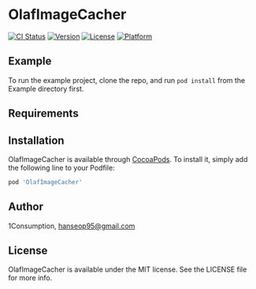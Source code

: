 # OlafImageCacher

[![CI Status](https://img.shields.io/travis/1Consumption/OlafImageCacher.svg?style=flat)](https://travis-ci.org/1Consumption/OlafImageCacher)
[![Version](https://img.shields.io/cocoapods/v/OlafImageCacher.svg?style=flat)](https://cocoapods.org/pods/OlafImageCacher)
[![License](https://img.shields.io/cocoapods/l/OlafImageCacher.svg?style=flat)](https://cocoapods.org/pods/OlafImageCacher)
[![Platform](https://img.shields.io/cocoapods/p/OlafImageCacher.svg?style=flat)](https://cocoapods.org/pods/OlafImageCacher)

## Example

To run the example project, clone the repo, and run `pod install` from the Example directory first.

## Requirements

## Installation

OlafImageCacher is available through [CocoaPods](https://cocoapods.org). To install
it, simply add the following line to your Podfile:

```ruby
pod 'OlafImageCacher'
```

## Author

1Consumption, hanseop95@gmail.com

## License

OlafImageCacher is available under the MIT license. See the LICENSE file for more info.

